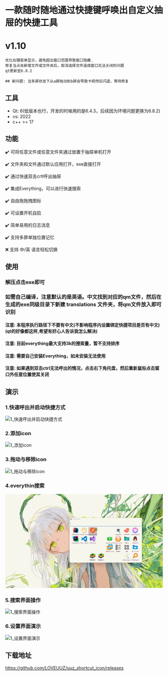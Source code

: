 ﻿# 一款随时随地通过快捷键呼唤出自定义抽屉的快捷工具

# v1.10
	优化右键菜单显示，避免超出窗口范围导致窗口隐藏.
	修复当点击新增文件或文件夹后，取消选择文件造成窗口无法关闭的问题
	qt更新至6.8.2

	## 新问题: 当多屏状态下从a屏拖动到b屏会导致卡顿然后闪退，等待修复

## 工具
* Qt: 6(低版本也行，开发的时候用的是6.4.3，后续因为环境问题更换为6.8.2)
* vs: 2022
* c++ >= 17

## 功能
✔️ 可将任意文件或任意文件夹通过放置于抽屉单机打开

✔️ 文件夹和文件通过默认应用打开，exe直接打开

✔️ 通过快速双击crtl呼出抽屉

✔️ 集成Everything，可以进行快速搜索

✔️ 自由拖拖拽图标

✔️ 可设置开机自启

✔️ 简单易用的日志消息

✔️ 支持多屏单独位置记忆

❌ 支持 中/英 语言轻松切换


## 使用
### 解压点击exe即可
### 如需自己编译，注意默认的是英语。中文找到对应的qm文件，然后在生成的exe同级目录下新建 translations 文件夹，将qm文件放入即可识别

#### 注意:  本程序执行路径下不要有中文(不影响程序内设置绑定快捷项目是否有中文)(qt的好像都这样,希望有好心人告诉我怎么解决)
#### 注意:  目前everything最大支持3k的搜索量，暂不支持排序
#### 注意:  需要自己安装Everything，如未安装无法使用
#### 注意:  如果遇到双击ctrl无法呼出的情况，点击右下角托盘，然后重新鼠标点击窗口外任意位置使其关闭

## 演示
### 1.快速呼出并启动快捷方式
![1_快速呼出并启动快捷方式](https://raw.githubusercontent.com/LOVEUUZ/res/refs/heads/main/uuz_shortcut_icon/1_%E5%BF%AB%E9%80%9F%E5%91%BC%E5%87%BA%E5%B9%B6%E5%90%AF%E5%8A%A8%E5%BF%AB%E6%8D%B7%E6%96%B9%E5%BC%8F.gif)

### 2.添加icon
![1_添加icon](https://github.com/LOVEUUZ/res/blob/main/uuz_shortcut_icon/1_%E6%90%9C%E7%B4%A2%E7%95%8C%E9%9D%A2%E6%93%8D%E4%BD%9C.gif?raw=true)
 
### 3.拖动与移除icon
![1_拖动与移除icon](https://raw.githubusercontent.com/LOVEUUZ/res/refs/heads/main/uuz_shortcut_icon/1_%E6%8B%96%E5%8A%A8%E4%B8%8E%E7%A7%BB%E9%99%A4icon.gif)
 
### 4.everythin搜索
![1_everythin搜索](https://raw.githubusercontent.com/LOVEUUZ/res/refs/heads/main/uuz_shortcut_icon/1_everythin%E6%90%9C%E7%B4%A2.gif)

### 5.搜索界面操作
![1_搜索界面操作](https://github.com/LOVEUUZ/res/blob/main/uuz_shortcut_icon/1_%E6%90%9C%E7%B4%A2%E7%95%8C%E9%9D%A2%E6%93%8D%E4%BD%9C.gif?raw=true)

### 6.设置界面演示
![1_设置界面演示](https://github.com/LOVEUUZ/res/blob/main/uuz_shortcut_icon/1_%E8%AE%BE%E7%BD%AE%E7%95%8C%E9%9D%A2%E6%BC%94%E7%A4%BA.gif?raw=true)


## 下载地址
https://github.com/LOVEUUZ/uuz_shortcut_icon/releases